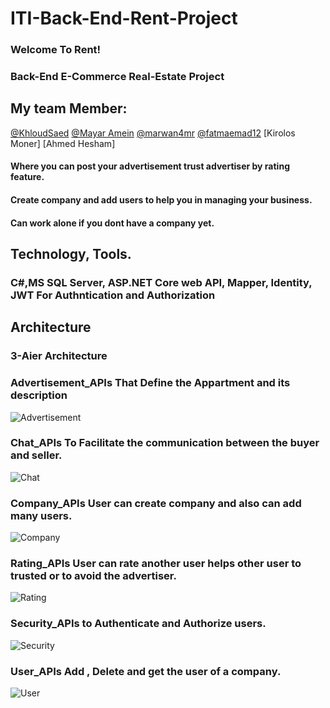 # ITI-Back-End-Rent-Project

### Welcome To Rent!

### Back-End E-Commerce Real-Estate  Project

## My team Member:

[@KhloudSaed](https://github.com/KhloudSaed)
[@Mayar Amein](https://github.com/mayaramein)
[@marwan4mr](https://github.com/marwan4mr)
[@fatmaemad12](https://github.com/fatmaemad12)
[Kirolos Moner]
[Ahmed Hesham]

#### Where you can post your advertisement trust advertiser by rating feature.
#### Create company and add users to help you in managing your business.
#### Can work alone if you dont have a company yet.

## Technology, Tools.

### C#,MS SQL Server, ASP.NET Core web API, Mapper, Identity, JWT For Authntication and Authorization

## Architecture
### 3-Aier Architecture


### Advertisement_APIs That Define the Appartment and its description
![Advertisement](https://user-images.githubusercontent.com/114357040/220716890-f04ea059-9a1b-4706-8b36-960f63a39fc3.png)

### Chat_APIs To Facilitate the communication between the buyer and seller. 
![Chat](https://user-images.githubusercontent.com/114357040/220714342-90a9bace-9acc-445e-9ae4-284b57a42852.png)

### Company_APIs User can create company and also can add many users.
![Company](https://user-images.githubusercontent.com/114357040/220714607-691e5c43-373a-43df-bc39-d09a690de758.png)

### Rating_APIs User can rate another user helps other user to trusted or to avoid the advertiser. 
![Rating](https://user-images.githubusercontent.com/114357040/220714781-2f6a84e4-a316-4881-9062-5aa2a8c45055.png)

### Security_APIs to Authenticate and Authorize users.
![Security](https://user-images.githubusercontent.com/114357040/220715356-b0a4cb48-2971-4d6f-8b83-d1fd721fc6c8.png)

### User_APIs Add , Delete and get the user of a company.
![User](https://user-images.githubusercontent.com/114357040/220715616-1be80d9c-e419-436b-a800-7e22fd0230c6.png)
